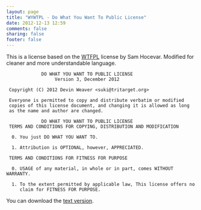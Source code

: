 ```yaml
---
layout: page
title: "WYWTPL - Do What You Want To Public License"
date: 2012-12-13 12:59
comments: false
sharing: false
footer: false
---
```

This is a license based on the [WTFPL][] license by Sam Hocevar. Modified for
cleaner and more understandable language.

                 DO WHAT YOU WANT TO PUBLIC LICENSE
                      Version 3, December 2012
    
     Copyright (C) 2012 Devin Weaver <suki@tritarget.org>
    
     Everyone is permitted to copy and distribute verbatim or modified
     copies of this license document, and changing it is allowed as long
     as the name and author are changed.
    
                 DO WHAT YOU WANT TO PUBLIC LICENSE
     TERMS AND CONDITIONS FOR COPYING, DISTRIBUTION AND MODIFICATION
    
      0. You just DO WHAT YOU WANT TO.
    
      1. Attribution is OPTIONAL, however, APPRECIATED.
    
     TERMS AND CONDITIONS FOR FITNESS FOR PURPOSE
    
      0. USAGE of any material, in whole or in part, comes WITHOUT WARRANTY.
    
      1. To the extent permitted by applicable law, This license offers no
         claim for FITNESS FOR PURPOSE.

You can download the [text version](COPYING).

[WTFPL]: http://sam.zoy.org/wtfpl/
